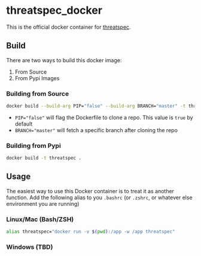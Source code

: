 # threatspec_docker 

This is the official docker container for [threatspec](https://github.com/threatspec/threatspec).


## Build

There are two ways to build this docker image:

1. From Source
2. From Pypi Images

### Building from Source 

```bash
docker build --build-arg PIP="false" --build-arg BRANCH="master" -t threatspec .
```

- `PIP="false"` will flag the Dockerfile to clone a repo. This value is `true` by default
- `BRANCH="master"` will fetch a specific branch after cloning the repo

### Building from Pypi 

```bash
docker build -t threatspec .
```

## Usage

The easiest way to use this Docker container is to treat it as another function. Add the following alias to you `.bashrc` (or `.zshrc`, or whatever else environment you are running)

### Linux/Mac (Bash/ZSH)

```bash
alias threatspec="docker run -v $(pwd):/app -w /app threatspec"
```


### Windows (TBD)